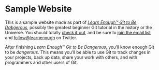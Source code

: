 # Sample Website

This is a sample website made as part of [*Learn Enough™ Git to Be Dabgerous*](http://learnenough.com/git-tutorial), possibly the greatest beginner Git tutorial in the history or the Universe. You should totally [check it out](http://Learnenough.com/git-tutorial), and be sure to [join the email list](http://learnenough.com/#email_list) and [follow@learnenough](http://twitter.com/learnenough) on Twitter.

After finishing *Learn Enough™ Git to Be Dangerous*, you'll know enough Git to be *dangerous*. This means you'll be able to use Git to track changes in your projects, back up data, share your work with others, and with programmers and other users of Git.
